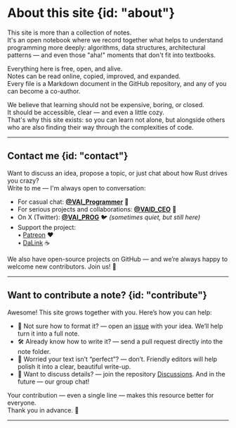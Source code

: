 # About this site {id: "about"}

This site is more than a collection of notes.  
It's an open notebook where we record together what helps to understand programming more deeply: algorithms, data structures, architectural patterns — and even those "aha!" moments that don't fit into textbooks.

Everything here is free, open, and alive.  
Notes can be read online, copied, improved, and expanded.  
Every file is a Markdown document in the GitHub repository, and any of you can become a co-author.

We believe that learning should not be expensive, boring, or closed.  
It should be accessible, clear — and even a little cozy.  
That's why this site exists: so you can learn not alone, but alongside others who are also finding their way through the complexities of code.

---

## Contact me {id: "contact"}

Want to discuss an idea, propose a topic, or just chat about how Rust drives you crazy?  
Write to me — I'm always open to conversation:

- For casual chat: **[@VAI_Programmer](https://t.me/VAI_Programmer)** 👋  
- For serious projects and collaborations: **[@VAID_CEO](https://t.me/VAID_CEO)** 💼  
- On X (Twitter): **[@VAI_PROG](https://twitter.com/VAI_PROG)** 🐦 *(sometimes quiet, but still here)*  
- Support the project:  
  • [Patreon](https://www.patreon.com/VAI_PROG) ❤️  
  • [DaLink](https://dalink.to/vai_prog) ☕  

We also have open-source projects on GitHub — and we’re always happy to welcome new contributors. Join us! 🌟

---

## Want to contribute a note? {id: "contribute"}

Awesome! This site grows together with you. Here’s how you can help:

- 📝 Not sure how to format it? — open an [issue](https://github.com/.../issues) with your idea. We’ll help turn it into a full note.  
- 🛠️ Already know how to write it? — send a pull request directly into the note folder.  
- 👀 Worried your text isn’t “perfect”? — don’t. Friendly editors will help polish it into a clear, beautiful write-up.  
- 💬 Want to discuss details? — join the repository [Discussions](https://github.com/.../discussions). And in the future — our group chat!

Your contribution — even a single line — makes this resource better for everyone.  
Thank you in advance. 🙏

---